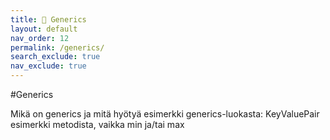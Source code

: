 ```yaml
---
title: 🚧 Generics
layout: default
nav_order: 12
permalink: /generics/
search_exclude: true
nav_exclude: true
---
```


#Generics

Mikä on generics ja mitä hyötyä
esimerkki generics-luokasta: KeyValuePair 
esimerkki metodista, vaikka min ja/tai max